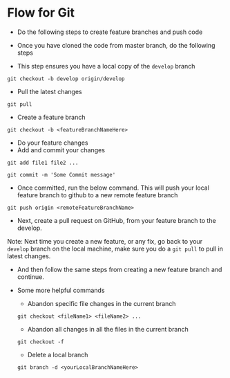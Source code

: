 # Flow for Git

* Do the following steps to create feature branches and push code

* Once you have cloned the code from master branch, do the following steps

* This step ensures you have a local copy of the ```develop``` branch

```
git checkout -b develop origin/develop
```

* Pull the latest changes

```
git pull
```

* Create a feature branch

```
git checkout -b <featureBranchNameHere>
```

* Do your feature changes
* Add and commit your changes

```
git add file1 file2 ...

git commit -m 'Some Commit message'
```

* Once committed, run the below command. This will push your local feature branch to github to a new remote feature branch

```
git push origin <remoteFeatureBranchName>
```

* Next, create a pull request on GitHub, from your feature branch to the develop.

Note: Next time you create a new feature, or any fix, go back to your ```develop``` branch on the local machine, make sure you do a ```git pull``` to pull in latest changes.

* And then follow the same steps from creating a new feature branch and continue.

* Some more helpful commands
  * Abandon specific file changes in the current branch
  ```
  git checkout <fileName1> <fileName2> ...
  ```
  
  * Abandon all changes in all the files in the current branch
  ```
  git checkout -f
  ```
  
  * Delete a local branch
  ```
  git branch -d <yourLocalBranchNameHere>
  ```
